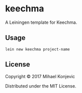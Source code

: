 # keechma

A Leiningen template for Keechma.

## Usage

`lein new keechma project-name`

## License

Copyright © 2017 Mihael Konjevic

Distributed under the MIT License.
